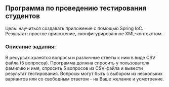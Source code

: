 ## Программа по проведению тестирования студентов
Цель: научиться создавать приложение с помощью Spring IoC. Результат: простое приложение, сконфигурированное XML-контекстом.

### Описание задания:

В ресурсах хранятся вопросы и различные ответы к ним в виде CSV файла (5 вопросов).
Программа должна спросить у пользователя фамилию и имя, спросить 5 вопросов из CSV-файла и вывести результат тестирования.
Вопросы могут быть с выбором из нескольких вариантов или со свободным ответом - на Ваше желание и усмотрение.
